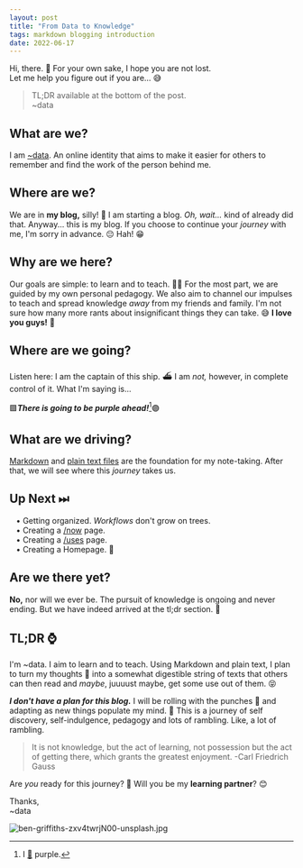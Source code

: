 ```yaml
---
layout: post
title: "From Data to Knowledge"
tags: markdown blogging introduction
date: 2022-06-17
---
```

Hi, there. 👋 For your own sake, I hope you are not lost.  
Let me help you figure out if you are... 😅

>TL;DR available at the bottom of the post.<br>~data

## What are we?
I am [~data](https://data.tilde.team). An online identity that aims to make it easier for others to remember and find the work of the person behind me.

## Where are we?

We are in **my blog,** silly! 🙌 I am starting a blog. *Oh, wait...* kind of already did that. Anyway... this is my blog. If you choose to continue your *journey* with me, I'm sorry in advance. 😔 Hah! 😁

## Why are we here?

Our goals are simple: to learn and to teach. 👩‍🏫 For the most part, we are guided by my own personal pedagogy. We also aim to channel our impulses to teach and spread knowledge *away* from my friends and family. I'm not sure how many more rants about insignificant things they can take. 😅 **I love you guys!** 🤟

## Where are we going?

Listen here: I am the captain of this ship. ⛴ I am *not,* however, in complete control of it. What I'm saying is...

🟪***There is going to be purple ahead!***[^2]🟣

[^2]: I [💜](https://data.tilde.team/) purple.

## What are we driving?

[Markdown](https://www.markdownguide.org/) and [plain text files](https://sive.rs/plaintext) are the foundation for my note-taking. After that, we will see where this *journey* takes us.

## Up Next ⏭

&nbsp;&nbsp;&nbsp;• Getting organized. *Workflows* don't grow on trees.  
&nbsp;&nbsp;&nbsp;• Creating a [/now](https://sive.rs/nowff) page.  
&nbsp;&nbsp;&nbsp;• Creating a [/uses](https://uses.tech/) page.  
&nbsp;&nbsp;&nbsp;• Creating a Homepage. 🏡

## Are we there yet?

**No,** nor will we ever be. The pursuit of knowledge is ongoing and never ending. But we have indeed arrived at the tl;dr section. 🙌

## TL;DR ⌚
I'm ~data. I aim to learn and to teach. Using Markdown and plain text, I plan to turn my thoughts 💭 into a somewhat digestible string of texts that others can then read and *maybe*, juuuust maybe, get some use out of them. 😝

***I don't have a plan for this blog.*** I will be rolling with the punches 🥊 and adapting as new things populate my mind. 🧠 This is a journey of self discovery, self-indulgence, pedagogy and lots of rambling. Like, a lot of rambling.
>It is not knowledge, but the act of learning, not possession but the act of getting there, which grants the greatest enjoyment. -Carl Friedrich Gauss

Are *you* ready for this journey? 🧳 Will you be my **learning partner**? 😊

Thanks,  
~data

![ben-griffiths-zxv4twrjN00-unsplash.jpg](https://data.mataroa.blog/images/d6aca715.jpeg)